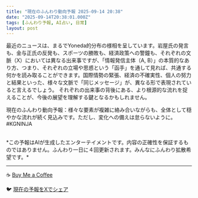 ```yaml
---
title: "現在のふんわり動向予報 2025-09-14 20:38"
date: "2025-09-14T20:38:01.000Z"
tags: [ふんわり予報, AI占い, 日常]
layout: post
---
```


最近のニュースは、まるでYoneda的分布の様相を呈しています。岩屋氏の発言も、金与正氏の反発も、スポーツの勝敗も、経済政策への警鐘も、それぞれの文脈（X）においては異なる出来事ですが、「情報発信主体（A, B）」の本質的なあり方、つまり、それぞれの立場や思惑という「函手」を通して見れば、共通する何かを読み取ることができます。国際情勢の緊張、経済の不確実性、個人の努力と結果といった、様々な文脈で「同じメッセージ」が、異なる形で表現されていると言えるでしょう。  それぞれの出来事の背後にある、より根源的な流れを捉えることが、今後の展望を理解する鍵となるかもしれません。


現在のふんわり動向予報：様々な要素が複雑に絡み合いながらも、全体として穏やかな流れが続く見込みです。ただし、変化への備えは怠らないように。#KGNINJA

<br>
*この予報はAIが生成したエンターテイメントです。内容の正確性を保証するものではありません。ふんわり一日に４回更新されます。みんなにふんわり拡散希望です。*

---
☕️ [Buy Me a Coffee](https://www.buymeacoffee.com/kgninja)

🐦 [現在の予報をXでシェア](https://twitter.com/intent/tweet?text=%E7%8F%BE%E5%9C%A8%E3%81%AE%E3%81%B5%E3%82%93%E3%82%8F%E3%82%8A%E4%BA%88%E5%A0%B1%3A%20%E3%80%8C%E6%9C%80%E8%BF%91%E3%81%AE%E3%83%8B%E3%83%A5%E3%83%BC%E3%82%B9%E3%81%AF%E3%80%81%E3%81%BE%E3%82%8B%E3%81%A7Yoneda%E7%9A%84%E5%88%86%E5%B8%83%E3%81%AE%E6%A7%98%E7%9B%B8%E3%82%92%E5%91%88%E3%81%97%E3%81%A6%E3%81%84%E3%81%BE%E3%81%99%E3%80%82%E3%80%8D%23KGNINJA%20%E7%B6%9A%E3%81%8D%E3%81%AF%E3%83%96%E3%83%AD%E3%82%B0%E3%81%A7%EF%BC%81%F0%9F%91%87&url=https%3A%2F%2Fkg-ninja.github.io%2FFunwariyoso%2F)
